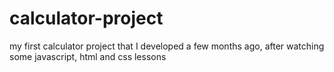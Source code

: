 # calculator-project
 my first calculator project that I developed a few months ago, after watching some javascript, html and css lessons

